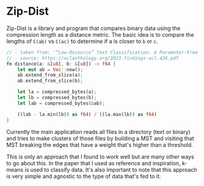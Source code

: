 # Zip-Dist

Zip-Dist is a library and program that compares binary data using the
compression length as a distance metric. The basic idea is to compare the
lengths of `C(ab)` vs `C(ac)` to determine if a is closer to `b` or `c`.

```rust
// - taken from: '“Low-Resource” Text Classification: A Parameter-Free Classification Method with Compressors
// - source: https://aclanthology.org/2023.findings-acl.426.pdf
fn distance(a: &[u8], b: &[u8]) -> f64 {
    let mut ab = Vec::new();
    ab.extend_from_slice(a);
    ab.extend_from_slice(b);

    let la = compressed_bytes(a);
    let lb = compressed_bytes(b);
    let lab = compressed_bytes(&ab);

    ((lab - la.min(lb)) as f64) / ((la.max(lb)) as f64)
}
```

Currently the main application reads all files in a directory (text or binary)
and tries to make clusters of those files by building a MST and visiting that
MST breaking the edges that have a weight that's higher than a threshold.

This is only an approach that I found to work well but are many other ways to
go about this. In the paper that I used as reference and inspiration, k-means
is used to classify data. It's also important to note that this approach is
very simple and agnostic to the type of data that's fed to it.

